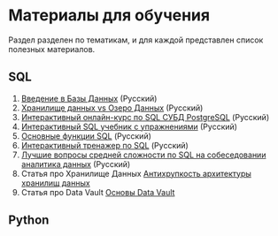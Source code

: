 # Материалы для обучения

Раздел разделен по тематикам, и для каждой представлен список полезных материалов.

## SQL

1. [Введение в Базы Данных](https://stepik.org/course/551/) (Русский)
2. [Хранилище данных vs Озеро Данных](https://habr.com/ru/post/485180/) (Русский)
3. [Интерактивный онлайн-курс по SQL СУБД PostgreSQL](https://learndb.ru/) (Русский)
4. [Интерактивный SQL учебник с упражнениями](https://sql-ex.ru/) (Русский)
5. [Основные функции SQL](https://khashtamov.com/ru/window-functions-sql/) (Русский)
6. [Интерактивный тренажер по SQL](https://stepik.org/course/63054/) (Русский)
7. [Лучшие вопросы средней сложности по SQL на собеседовании аналитика данных](https://habr.com/ru/company/dcmiran/blog/500360/) (Русский)
8. Статья про Хранилище Данных [Антихрупкость архитектуры хранилищ данных](https://habr.com/ru/post/281553/)
9. Статья про Data Vault [Основы Data Vault](https://habr.com/ru/post/502968/)

## Python


